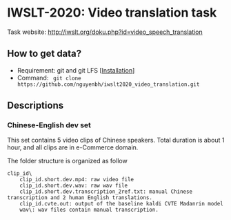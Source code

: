 # IWSLT-2020: Video translation task

Task website: http://iwslt.org/doku.php?id=video_speech_translation

## How to get data?

+ Requirement: git and git LFS [[Installation](https://help.github.com/en/github/managing-large-files/installing-git-large-file-storage)]
+ Command: ```
git clone https://github.com/nguyenbh/iwslt2020_video_translation.git```

## Descriptions

### Chinese-English dev set
This set contains 5 video clips of Chinese speakers. Total duration is about 1 hour, and all clips are in e-Commerce domain.

The folder structure is organized as follow
```
clip_id\
    clip_id.short.dev.mp4: raw video file
    clip_id.short.dev.wav: raw wav file
    clip_id.short.dev.transcription_2ref.txt: manual Chinese transcription and 2 human English translations.
    clip_id.cvte.out: output of the baseline kaldi CVTE Madanrin model 
    wav\: wav files contain manual transcription.
```

